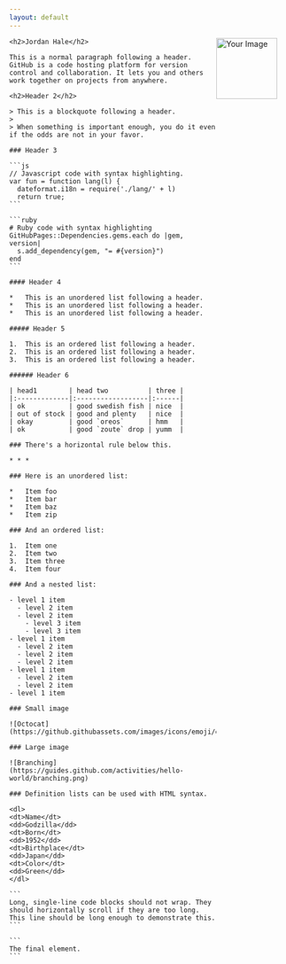 ```yaml
---
layout: default
---
```

<!DOCTYPE html>
<html>
<head>
    <style>
        /* CSS to position the image on the far right */
        .image-container {
            float: right;
            margin-right: 20px; /* Add some space between the image and content */
        }
        /* CSS to make the image smaller */
        .image-container img {
            width: 110px; /* Adjust the width to your preferred size */
        }
    </style>
</head>
<body>
    <div class="image-container">
        <img src="https://i.pinimg.com/564x/2d/5d/6a/2d5d6a42cfb461030bb0bbfb5fc197ba.jpg" alt="Your Image">
    </div>

    <h2>Jordan Hale</h2>

    This is a normal paragraph following a header. GitHub is a code hosting platform for version control and collaboration. It lets you and others work together on projects from anywhere.

    <h2>Header 2</h2>

    > This is a blockquote following a header.
    >
    > When something is important enough, you do it even if the odds are not in your favor.

    ### Header 3

    ```js
    // Javascript code with syntax highlighting.
    var fun = function lang(l) {
      dateformat.i18n = require('./lang/' + l)
      return true;
    ```
    
    ```ruby
    # Ruby code with syntax highlighting
    GitHubPages::Dependencies.gems.each do |gem, version|
      s.add_dependency(gem, "= #{version}")
    end
    ```

    #### Header 4

    *   This is an unordered list following a header.
    *   This is an unordered list following a header.
    *   This is an unordered list following a header.

    ##### Header 5

    1.  This is an ordered list following a header.
    2.  This is an ordered list following a header.
    3.  This is an ordered list following a header.

    ###### Header 6

    | head1        | head two          | three |
    |:-------------|:------------------|:------|
    | ok           | good swedish fish | nice  |
    | out of stock | good and plenty   | nice  |
    | okay         | good `oreos`      | hmm   |
    | ok           | good `zoute` drop | yumm  |

    ### There's a horizontal rule below this.

    * * *

    ### Here is an unordered list:

    *   Item foo
    *   Item bar
    *   Item baz
    *   Item zip

    ### And an ordered list:

    1.  Item one
    2.  Item two
    3.  Item three
    4.  Item four

    ### And a nested list:

    - level 1 item
      - level 2 item
      - level 2 item
        - level 3 item
        - level 3 item
    - level 1 item
      - level 2 item
      - level 2 item
      - level 2 item
    - level 1 item
      - level 2 item
      - level 2 item
    - level 1 item

    ### Small image

    ![Octocat](https://github.githubassets.com/images/icons/emoji/octocat.png)

    ### Large image

    ![Branching](https://guides.github.com/activities/hello-world/branching.png)

    ### Definition lists can be used with HTML syntax.

    <dl>
    <dt>Name</dt>
    <dd>Godzilla</dd>
    <dt>Born</dt>
    <dd>1952</dd>
    <dt>Birthplace</dt>
    <dd>Japan</dd>
    <dt>Color</dt>
    <dd>Green</dd>
    </dl>

    ```
    Long, single-line code blocks should not wrap. They should horizontally scroll if they are too long. This line should be long enough to demonstrate this.
    ```

    ```
    The final element.
    ```

</body>
</html>
